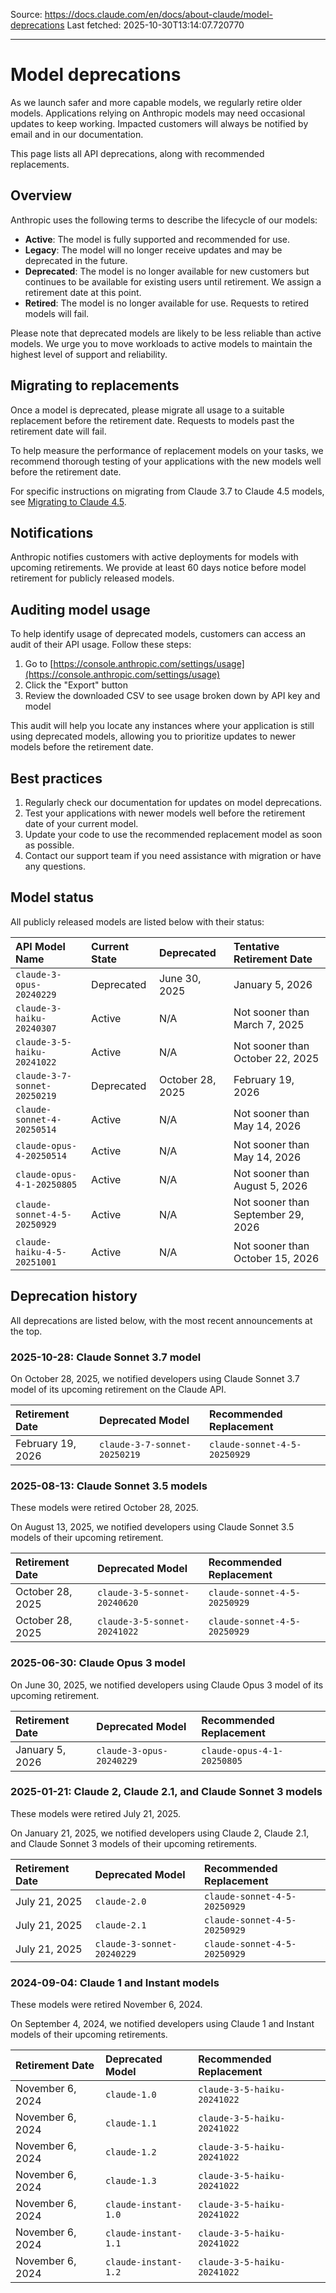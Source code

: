 Source: https://docs.claude.com/en/docs/about-claude/model-deprecations
Last fetched: 2025-10-30T13:14:07.720770

---

# Model deprecations

As we launch safer and more capable models, we regularly retire older models. Applications relying on Anthropic models may need occasional updates to keep working. Impacted customers will always be notified by email and in our documentation.

This page lists all API deprecations, along with recommended replacements.

## Overview

Anthropic uses the following terms to describe the lifecycle of our models:

* **Active**: The model is fully supported and recommended for use.
* **Legacy**: The model will no longer receive updates and may be deprecated in the future.
* **Deprecated**: The model is no longer available for new customers but continues to be available for existing users until retirement. We assign a retirement date at this point.
* **Retired**: The model is no longer available for use. Requests to retired models will fail.

<Warning>
  Please note that deprecated models are likely to be less reliable than active models. We urge you to move workloads to active models to maintain the highest level of support and reliability.
</Warning>

## Migrating to replacements

Once a model is deprecated, please migrate all usage to a suitable replacement before the retirement date. Requests to models past the retirement date will fail.

To help measure the performance of replacement models on your tasks, we recommend thorough testing of your applications with the new models well before the retirement date.

For specific instructions on migrating from Claude 3.7 to Claude 4.5 models, see [Migrating to Claude 4.5](/en/docs/about-claude/models/migrating-to-claude-4).

## Notifications

Anthropic notifies customers with active deployments for models with upcoming retirements. We provide at least 60 days notice before model retirement for publicly released models.

## Auditing model usage

To help identify usage of deprecated models, customers can access an audit of their API usage. Follow these steps:

1. Go to [https://console.anthropic.com/settings/usage](https://console.anthropic.com/settings/usage)
2. Click the "Export" button
3. Review the downloaded CSV to see usage broken down by API key and model

This audit will help you locate any instances where your application is still using deprecated models, allowing you to prioritize updates to newer models before the retirement date.

## Best practices

1. Regularly check our documentation for updates on model deprecations.
2. Test your applications with newer models well before the retirement date of your current model.
3. Update your code to use the recommended replacement model as soon as possible.
4. Contact our support team if you need assistance with migration or have any questions.

## Model status

All publicly released models are listed below with their status:

| API Model Name               | Current State | Deprecated       | Tentative Retirement Date          |
| :--------------------------- | :------------ | :--------------- | :--------------------------------- |
| `claude-3-opus-20240229`     | Deprecated    | June 30, 2025    | January 5, 2026                    |
| `claude-3-haiku-20240307`    | Active        | N/A              | Not sooner than March 7, 2025      |
| `claude-3-5-haiku-20241022`  | Active        | N/A              | Not sooner than October 22, 2025   |
| `claude-3-7-sonnet-20250219` | Deprecated    | October 28, 2025 | February 19, 2026                  |
| `claude-sonnet-4-20250514`   | Active        | N/A              | Not sooner than May 14, 2026       |
| `claude-opus-4-20250514`     | Active        | N/A              | Not sooner than May 14, 2026       |
| `claude-opus-4-1-20250805`   | Active        | N/A              | Not sooner than August 5, 2026     |
| `claude-sonnet-4-5-20250929` | Active        | N/A              | Not sooner than September 29, 2026 |
| `claude-haiku-4-5-20251001`  | Active        | N/A              | Not sooner than October 15, 2026   |

## Deprecation history

All deprecations are listed below, with the most recent announcements at the top.

### 2025-10-28: Claude Sonnet 3.7 model

On October 28, 2025, we notified developers using Claude Sonnet 3.7 model of its upcoming retirement on the Claude API.

| Retirement Date   | Deprecated Model             | Recommended Replacement      |
| :---------------- | :--------------------------- | :--------------------------- |
| February 19, 2026 | `claude-3-7-sonnet-20250219` | `claude-sonnet-4-5-20250929` |

### 2025-08-13: Claude Sonnet 3.5 models

<Note>
  These models were retired October 28, 2025.
</Note>

On August 13, 2025, we notified developers using Claude Sonnet 3.5 models of their upcoming retirement.

| Retirement Date  | Deprecated Model             | Recommended Replacement      |
| :--------------- | :--------------------------- | :--------------------------- |
| October 28, 2025 | `claude-3-5-sonnet-20240620` | `claude-sonnet-4-5-20250929` |
| October 28, 2025 | `claude-3-5-sonnet-20241022` | `claude-sonnet-4-5-20250929` |

### 2025-06-30: Claude Opus 3 model

On June 30, 2025, we notified developers using Claude Opus 3 model of its upcoming retirement.

| Retirement Date | Deprecated Model         | Recommended Replacement    |
| :-------------- | :----------------------- | :------------------------- |
| January 5, 2026 | `claude-3-opus-20240229` | `claude-opus-4-1-20250805` |

### 2025-01-21: Claude 2, Claude 2.1, and Claude Sonnet 3 models

<Note>
  These models were retired July 21, 2025.
</Note>

On January 21, 2025, we notified developers using Claude 2, Claude 2.1, and Claude Sonnet 3 models of their upcoming retirements.

| Retirement Date | Deprecated Model           | Recommended Replacement      |
| :-------------- | :------------------------- | :--------------------------- |
| July 21, 2025   | `claude-2.0`               | `claude-sonnet-4-5-20250929` |
| July 21, 2025   | `claude-2.1`               | `claude-sonnet-4-5-20250929` |
| July 21, 2025   | `claude-3-sonnet-20240229` | `claude-sonnet-4-5-20250929` |

### 2024-09-04: Claude 1 and Instant models

<Note>
  These models were retired November 6, 2024.
</Note>

On September 4, 2024, we notified developers using Claude 1 and Instant models of their upcoming retirements.

| Retirement Date  | Deprecated Model     | Recommended Replacement     |
| :--------------- | :------------------- | :-------------------------- |
| November 6, 2024 | `claude-1.0`         | `claude-3-5-haiku-20241022` |
| November 6, 2024 | `claude-1.1`         | `claude-3-5-haiku-20241022` |
| November 6, 2024 | `claude-1.2`         | `claude-3-5-haiku-20241022` |
| November 6, 2024 | `claude-1.3`         | `claude-3-5-haiku-20241022` |
| November 6, 2024 | `claude-instant-1.0` | `claude-3-5-haiku-20241022` |
| November 6, 2024 | `claude-instant-1.1` | `claude-3-5-haiku-20241022` |
| November 6, 2024 | `claude-instant-1.2` | `claude-3-5-haiku-20241022` |